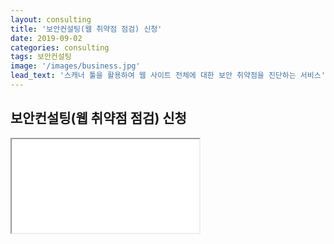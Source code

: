 ```yaml
---
layout: consulting
title: '보안컨설팅(웹 취약점 점검) 신청'
date: 2019-09-02
categories: consulting
tags: 보안컨설팅
image: '/images/business.jpg'
lead_text: '스캐너 툴을 활용하여 웹 사이트 전체에 대한 보안 취약점을 진단하는 서비스'
---
```


## 보안컨설팅(웹 취약점 점검) 신청


<iframe src={{site.data.global.consulting}}>로드 중…</iframe>